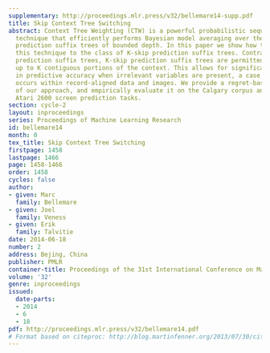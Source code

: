 ```yaml
---
supplementary: http://proceedings.mlr.press/v32/bellemare14-supp.pdf
title: Skip Context Tree Switching
abstract: Context Tree Weighting (CTW) is a powerful probabilistic sequence prediction
  technique that efficiently performs Bayesian model averaging over the class of all
  prediction suffix trees of bounded depth. In this paper we show how to generalize
  this technique to the class of K-skip prediction suffix trees. Contrary to regular
  prediction suffix trees, K-skip prediction suffix trees are permitted to ignore
  up to K contiguous portions of the context. This allows for significant improvements
  in predictive accuracy when irrelevant variables are present, a case which often
  occurs within record-aligned data and images. We provide a regret-based analysis
  of our approach, and empirically evaluate it on the Calgary corpus and a set of
  Atari 2600 screen prediction tasks.
section: cycle-2
layout: inproceedings
series: Proceedings of Machine Learning Research
id: bellemare14
month: 0
tex_title: Skip Context Tree Switching
firstpage: 1458
lastpage: 1466
page: 1458-1466
order: 1458
cycles: false
author:
- given: Marc
  family: Bellemare
- given: Joel
  family: Veness
- given: Erik
  family: Talvitie
date: 2014-06-18
number: 2
address: Bejing, China
publisher: PMLR
container-title: Proceedings of the 31st International Conference on Machine Learning
volume: '32'
genre: inproceedings
issued:
  date-parts:
  - 2014
  - 6
  - 18
pdf: http://proceedings.mlr.press/v32/bellemare14.pdf
# Format based on citeproc: http://blog.martinfenner.org/2013/07/30/citeproc-yaml-for-bibliographies/
---
```

